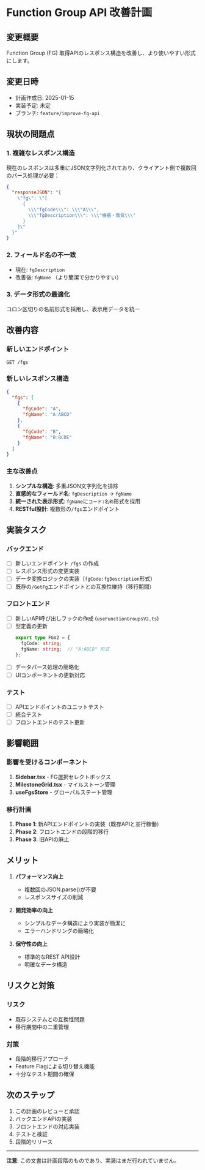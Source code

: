 # Function Group API 改善計画

## 変更概要
Function Group (FG) 取得APIのレスポンス構造を改善し、より使いやすい形式にします。

## 変更日時
- 計画作成日: 2025-01-15
- 実装予定: 未定
- ブランチ: `feature/improve-fg-api`

## 現状の問題点

### 1. 複雑なレスポンス構造
現在のレスポンスは多重にJSON文字列化されており、クライアント側で複数回のパース処理が必要：
```json
{
  "responseJSON": "{
    \"fg\": \"[
      {
        \\\"fgCode\\\": \\\"A\\\",
        \\\"fgDescription\\\": \\\"機器・電気\\\"
      }
    ]\"
  }"
}
```

### 2. フィールド名の不一致
- 現在: `fgDescription`
- 改善後: `fgName` （より簡潔で分かりやすい）

### 3. データ形式の最適化
コロン区切りの名前形式を採用し、表示用データを統一

## 改善内容

### 新しいエンドポイント
```
GET /fgs
```

### 新しいレスポンス構造
```json
{
  "fgs": [
    {
      "fgCode": "A",
      "fgName": "A:ABCD"
    },
    {
      "fgCode": "B", 
      "fgName": "B:BCDE"
    }
  ]
}
```

### 主な改善点
1. **シンプルな構造**: 多重JSON文字列化を排除
2. **直感的なフィールド名**: `fgDescription` → `fgName`
3. **統一された表示形式**: `fgName`に`コード:名称`形式を採用
4. **RESTful設計**: 複数形の`/fgs`エンドポイント

## 実装タスク

### バックエンド
- [ ] 新しいエンドポイント `/fgs` の作成
- [ ] レスポンス形式の変更実装
- [ ] データ変換ロジックの実装（`fgCode:fgDescription`形式）
- [ ] 既存の`/GetFg`エンドポイントとの互換性維持（移行期間）

### フロントエンド
- [ ] 新しいAPI呼び出しフックの作成 (`useFunctionGroupsV2.ts`)
- [ ] 型定義の更新
  ```typescript
  export type FGV2 = {
    fgCode: string;
    fgName: string;  // "A:ABCD" 形式
  };
  ```
- [ ] データパース処理の簡略化
- [ ] UIコンポーネントの更新対応

### テスト
- [ ] APIエンドポイントのユニットテスト
- [ ] 統合テスト
- [ ] フロントエンドのテスト更新

## 影響範囲

### 影響を受けるコンポーネント
1. **Sidebar.tsx** - FG選択セレクトボックス
2. **MilestoneGrid.tsx** - マイルストーン管理
3. **useFgsStore** - グローバルステート管理

### 移行計画
1. **Phase 1**: 新APIエンドポイントの実装（既存APIと並行稼働）
2. **Phase 2**: フロントエンドの段階的移行
3. **Phase 3**: 旧APIの廃止

## メリット

1. **パフォーマンス向上**
   - 複数回のJSON.parse()が不要
   - レスポンスサイズの削減

2. **開発効率の向上**
   - シンプルなデータ構造により実装が簡潔に
   - エラーハンドリングの簡略化

3. **保守性の向上**
   - 標準的なREST API設計
   - 明確なデータ構造

## リスクと対策

### リスク
- 既存システムとの互換性問題
- 移行期間中の二重管理

### 対策
- 段階的移行アプローチ
- Feature Flagによる切り替え機能
- 十分なテスト期間の確保

## 次のステップ

1. この計画のレビューと承認
2. バックエンドAPIの実装
3. フロントエンドの対応実装
4. テストと検証
5. 段階的リリース

---

**注意**: この文書は計画段階のものであり、実装はまだ行われていません。